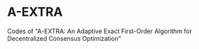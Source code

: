 # A-EXTRA
Codes of "A-EXTRA: An Adaptive Exact First-Order Algorithm for Decentralized Consensus Optimization"
